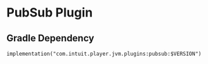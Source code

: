 # PubSub Plugin

## Gradle Dependency

`implementation("com.intuit.player.jvm.plugins:pubsub:$VERSION")`
